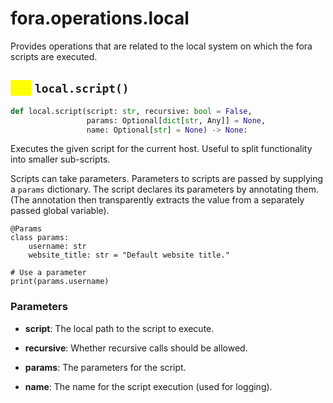 # fora.operations.local

Provides operations that are related to the local system on which the fora scripts are executed.

## <mark style="color:yellow;">def</mark> `local.script()`

```python
def local.script(script: str, recursive: bool = False, 
                 params: Optional[dict[str, Any]] = None, 
                 name: Optional[str] = None) -> None:
```

Executes the given script for the current host.
Useful to split functionality into smaller sub-scripts.

Scripts can take parameters. Parameters to scripts are passed by
supplying a `params` dictionary. The script declares its parameters
by annotating them. (The annotation then transparently extracts the
value from a separately passed global variable).

    @Params
    class params:
        username: str
        website_title: str = "Default website title."

    # Use a parameter
    print(params.username)

### Parameters

 -  **script**: The local path to the script to execute.

 -  **recursive**: Whether recursive calls should be allowed.

 -  **params**: The parameters for the script.

 -  **name**: The name for the script execution (used for logging).
